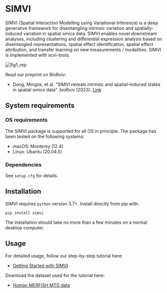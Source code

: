 # SIMVI

SIMVI (Spatial Interaction Modelling using Variational Inference) is a deep generative framework for disentangling intrinsic variation and spatially-induced variation in spatial omics data. SIMVI enables novel downstream analyses, including clustering and differential expression analysis based on disentangled representations, spatial effect identification, spatial effect attribution, and transfer learning on new measurements / modalities. SIMVI is implemented with scvi-tools.

![fig1_rep](https://github.com/MingzeDong/SIMVI/assets/68533876/88a10941-afab-440d-8fd5-95a8ef968d9d)

Read our preprint on BioRxiv: 

- Dong, Mingze, et al. "SIMVI reveals intrinsic and spatial-induced states in spatial omics data". bioRxiv (2023). [Link](https://www.biorxiv.org/content/10.1101/2023.08.28.554970v1)

## System requirements
### OS requirements
The SIMVI package is supported for all OS in principle. The package has been tested on the following systems:
* macOS: Monterey (12.4)
* Linux: Ubantu (20.04.5)
### Dependencies
See `setup.cfg` for details.

## Installation
SIMVI requires `python` version 3.7+.  Install directly from pip with:

    pip install simvi

The installation should take no more than a few minutes on a normal desktop computer.


## Usage

For detailed usage, follow our step-by-step tutorial here:

- [Getting Started with SIMVI](https://github.com/KlugerLab/SIMVI/blob/main/SIMVItutorial.ipynb)

Download the dataset used for the tutorial here:

- [Human MERFISH MTG data](https://drive.google.com/file/d/1i6spfxfEqqczgSHDX0gNImrGkH7Ruy7z/view?usp=sharing)
